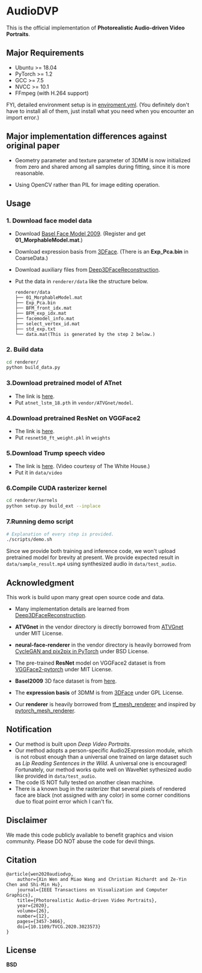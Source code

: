 # AudioDVP

This is the official implementation of **Photorealistic Audio-driven Video Portraits**.


## Major Requirements

* Ubuntu >= 18.04
* PyTorch >= 1.2
* GCC >= 7.5
* NVCC >= 10.1
* FFmpeg (with H.264 support)


FYI, detailed environment setup is in [enviroment.yml](https://github.com/xinwen-cs/AudioDVP/blob/master/enviroment.yml). (You definitely don't have to install all of them, just install what you need when you encounter an import error.)


## Major implementation differences against original paper

* Geometry parameter and texture parameter of 3DMM is now initialized from zero and shared among all samples during fitting, since it is more reasonable.

* Using OpenCV rather than PIL for image editing operation.


## Usage

### 1. Download face model data

* Download [Basel Face Model 2009](https://faces.dmi.unibas.ch/bfm/main.php). (Register and get **01_MorphableModel.mat**.)

* Download expression basis from [3DFace](https://github.com/Juyong/3DFace). (There is an **Exp_Pca.bin** in CoarseData.)

* Download auxiliary files from [Deep3DFaceReconstruction](https://github.com/microsoft/Deep3DFaceReconstruction/tree/master/BFM).

* Put the data in `renderer/data` like the structure below.

    ```
    renderer/data
    ├── 01_MorphableModel.mat
    ├── Exp_Pca.bin
    ├── BFM_front_idx.mat
    ├── BFM_exp_idx.mat
    ├── facemodel_info.mat
    ├── select_vertex_id.mat
    ├── std_exp.txt
    └── data.mat(This is generated by the step 2 below.)
    ```

### 2. Build data

```zsh
cd renderer/
python build_data.py
```

### 3.Download pretrained model of ATnet
* The link is [here](https://drive.google.com/drive/folders/1McjJsKS_yrgEZeB1fb-Og-N2gf2PQMF6).
* Put `atnet_lstm_18.pth` in `vendor/ATVGnet/model`.

### 4.Download pretrained ResNet on VGGFace2
* The link is [here](https://drive.google.com/open?id=1A94PAAnwk6L7hXdBXLFosB_s0SzEhAFU).
* Put `resnet50_ft_weight.pkl` in `weights`

### 5.Download Trump speech video
* The link is [here](https://www.youtube.com/watch?v=6a1Mdq8-_wo). (Video courtesy of The White House.)
* Put it in `data/video`

### 6.Compile CUDA rasterizer kernel

```zsh
cd renderer/kernels
python setup.py build_ext --inplace
```


### 7.Running demo script

```zsh
# Explanation of every step is provided.
./scripts/demo.sh
```


Since we provide both training and inference code, we won't upload pretrained model for brevity at present.
We provide expected result in `data/sample_result.mp4` using synthesized audio in `data/test_audio`.

## Acknowledgment

This work is build upon many great open source code and data.

* Many implementation details are learned from [Deep3DFaceReconstruction](https://github.com/microsoft/Deep3DFaceReconstruction/tree/master/BFM).

* **ATVGnet** in the vendor directory is directly borrowed from [ATVGnet](https://github.com/lelechen63/ATVGnet) under MIT License.

* **neural-face-renderer** in the vendor directory is heavily borrowed from [CycleGAN and pix2pix in PyTorch](https://github.com/junyanz/pytorch-CycleGAN-and-pix2pix) under BSD License.

* The pre-trained **ResNet** model on VGGFace2 dataset is from [VGGFace2-pytorch](https://github.com/cydonia999/VGGFace2-pytorch) under MIT License.

* **Basel2009** 3D face dataset is from [here](https://faces.dmi.unibas.ch/bfm/main.php?nav=1-0&id=basel_face_model).

* The **expression basis** of 3DMM is from [3DFace](https://github.com/Juyong/3DFace) under GPL License.

* Our **renderer** is heavily borrowed from [tf_mesh_renderer](https://github.com/google/tf_mesh_renderer) and inspired by [pytorch_mesh_renderer](https://github.com/andrewkchan/pytorch_mesh_renderer).

## Notification
* Our method is built upon *Deep Video Portraits*.
* Our method adopts a person-specific Audio2Expression module, which is not robust enough than a universal one trained on large dataset such as *Lip Reading Sentences in the Wild*. A universal one is encouraged! Fortunately, our method works quite well on WaveNet sythesized audio like provided in `data/test_audio`.
* The code IS NOT fully tested on another clean machine.
* There is a known bug in the rasterizer that several pixels of rendered face are black (not assigned with any color) in some corner conditions due to float point error which I can't fix.

## Disclaimer

We made this code publicly available to benefit graphics and vision community.
Please DO NOT abuse the code for devil things. 

## Citation
```
@article{wen2020audiodvp,
    author={Xin Wen and Miao Wang and Christian Richardt and Ze-Yin Chen and Shi-Min Hu},
    journal={IEEE Transactions on Visualization and Computer Graphics}, 
    title={Photorealistic Audio-driven Video Portraits}, 
    year={2020},
    volume={26},
    number={12},
    pages={3457-3466},
    doi={10.1109/TVCG.2020.3023573}
}
```


## License

**BSD**
